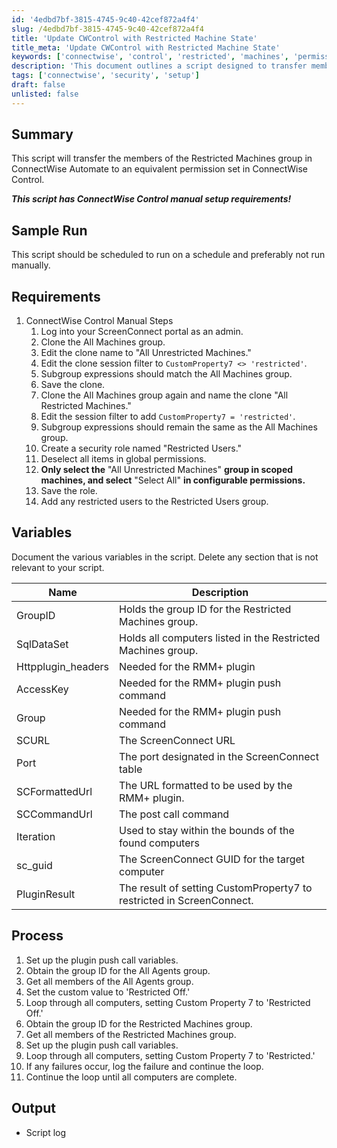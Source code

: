 ```yaml
---
id: '4edbd7bf-3815-4745-9c40-42cef872a4f4'
slug: /4edbd7bf-3815-4745-9c40-42cef872a4f4
title: 'Update CWControl with Restricted Machine State'
title_meta: 'Update CWControl with Restricted Machine State'
keywords: ['connectwise', 'control', 'restricted', 'machines', 'permissions', 'script']
description: 'This document outlines a script designed to transfer members of the Restricted Machines group in ConnectWise Automate to an equivalent permission set in ConnectWise Control, including manual setup requirements and detailed variable documentation.'
tags: ['connectwise', 'security', 'setup']
draft: false
unlisted: false
---
```


## Summary

This script will transfer the members of the Restricted Machines group in ConnectWise Automate to an equivalent permission set in ConnectWise Control. 

**_This script has ConnectWise Control manual setup requirements!_**

## Sample Run

This script should be scheduled to run on a schedule and preferably not run manually.

## Requirements

1. ConnectWise Control Manual Steps
   1. Log into your ScreenConnect portal as an admin.
   2. Clone the All Machines group.
   3. Edit the clone name to "All Unrestricted Machines."
   4. Edit the clone session filter to `CustomProperty7 <> 'restricted'`.
   5. Subgroup expressions should match the All Machines group.
   6. Save the clone.
   7. Clone the All Machines group again and name the clone "All Restricted Machines."
   8. Edit the session filter to add `CustomProperty7 = 'restricted'`.
   9. Subgroup expressions should remain the same as the All Machines group.
   10. Create a security role named "Restricted Users."
   11. Deselect all items in global permissions.
   12. **Only select the** "All Unrestricted Machines" **group in scoped machines, and select** "Select All" **in configurable permissions.**
   13. Save the role.
   14. Add any restricted users to the Restricted Users group.

## Variables

Document the various variables in the script. Delete any section that is not relevant to your script.

| Name               | Description                                                                 |
|--------------------|-----------------------------------------------------------------------------|
| GroupID            | Holds the group ID for the Restricted Machines group.                      |
| SqlDataSet         | Holds all computers listed in the Restricted Machines group.               |
| Httpplugin_headers  | Needed for the RMM+ plugin                                                 |
| AccessKey          | Needed for the RMM+ plugin push command                                    |
| Group              | Needed for the RMM+ plugin push command                                    |
| SCURL              | The ScreenConnect URL                                                      |
| Port               | The port designated in the ScreenConnect table                              |
| SCFormattedUrl     | The URL formatted to be used by the RMM+ plugin.                           |
| SCCommandUrl       | The post call command                                                       |
| Iteration          | Used to stay within the bounds of the found computers                      |
| sc_guid            | The ScreenConnect GUID for the target computer                              |
| PluginResult       | The result of setting CustomProperty7 to restricted in ScreenConnect.      |

## Process

1. Set up the plugin push call variables.
2. Obtain the group ID for the All Agents group.
3. Get all members of the All Agents group.
4. Set the custom value to 'Restricted Off.'
5. Loop through all computers, setting Custom Property 7 to 'Restricted Off.'
6. Obtain the group ID for the Restricted Machines group.
7. Get all members of the Restricted Machines group.
8. Set up the plugin push call variables.
9. Loop through all computers, setting Custom Property 7 to 'Restricted.'
10. If any failures occur, log the failure and continue the loop.
11. Continue the loop until all computers are complete.

## Output

- Script log


